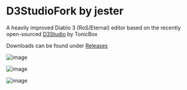 # D3StudioFork by jester
A heavily improved Diablo 3 (RoS/Eternal) editor based on the recently open-sourced [D3Studio](https://github.com/Tonic-Box/D3Studio) by TonicBox

Downloads can be found under [Releases](https://github.com/Tonic-Box/D3Studio/releases/latest) 

![image](https://i.imgur.com/N5fEnZM.png)

![image](https://i.imgur.com/0DNKVaX.png)

![image](https://i.imgur.com/rBiItB2.png)

